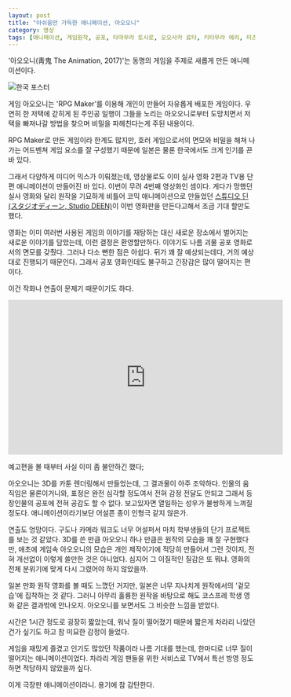 ```yaml
---
layout: post
title: "아쉬움만 가득한 애니메이션, 아오오니"
category: 영상
tags: [애니메이션, 게임원작, 공포, 타마무라 토시로, 오오사카 료타, 키타무라 에리, 미즈시마 타카히로, 사쿠라 아야네, 스튜디오 딘, BoXoo 엔터테인먼트]
---
```


'아오오니(靑鬼 The Animation, 2017)'는
동명의 게임을 주제로 새롭게 만든 애니메이션이다.

![한국 포스터](https://lh3.googleusercontent.com/-Zea8rOr6CFQ/WkJ22NBE4mI/AAAAAAAAc0Y/rWZTr3KBe-sj0C8eakBBaPYjCp3-7kWYQCE0YBhgL/s480/ao-oni-the-animation-2017-movie.jpg)

게임 아오오니는 'RPG Maker'를 이용해 개인이 만들어 자유롭게 배포한 게임이다.
우연히 한 저택에 갇히게 된 주인공 일행이
그들을 노리는 아오오니로부터 도망치면서
저택을 빠져나갈 방법을 찾으며 비밀을 파헤친다는게 주된 내용이다.

RPG Maker로 만든 게임이라 한계도 많지만,
호러 게임으로서의 면모와
비밀을 해쳐 나가는 어드벤쳐 게임 요소를 잘 구성했기 때문에
일본은 물론 한국에서도 크게 인기를 끈바 있다.

그래서 다양하게 미디어 믹스가 이뤄졌는데,
영상물로도 이미 실사 영화 2편과 TV용 단편 애니메이션이 만들어진 바 있다.
이번이 무려 4번째 영상화인 셈이다.
게다가 망했던 실사 영화와 달리 원작을 기묘하게 비틀어 코믹 애니메이션으로 만들었던
[스튜디오 딘(スタジオディーン, Studio DEEN)](http://www.deen.co.jp/)이 이번 영화판을 만든다고해서 조금 기대 할만도 했다.

영화는 이미 여러번 사용된 게임의 이야기를 재탕하는 대신
새로운 장소에서 벌어지는 새로운 이야기를 담았는데,
이런 결정은 환영할만하다.
이야기도 나름 괴물 공포 영화로서의 면모를 갖췄다.
그러나 다소 뻔한 점은 아쉽다.
뒤가 꽤 잘 예상되는데다, 거의 예상대로 진행되기 때문인다.
그래서 공포 영화인데도 불구하고 긴장감은 많이 떨어지는 편이다.

이건 작화나 연출이 문제기 때문이기도 하다.

<div class="mediablock">
<iframe width="560" height="315" src="https://www.youtube.com/embed/pmtyjSPvvVo" frameborder="0" gesture="media" allow="encrypted-media" allowfullscreen></iframe>
<p class="mediablock-caption">예고편을 볼 때부터 사실 이미 좀 불안하긴 했다;</p>
</div>

아오오니는 3D를 카툰 렌더링해서 만들었는데,
그 결과물이 아주 조악하다.
인물의 움직임은 물론이거니와,
표정은 완전 심각할 정도여서
전혀 감정 전달도 안되고
그래서 등장인물의 공포에 전혀 공감도 할 수 없다.
보고있자면 열일하는 성우가 불쌍하게 느껴질 정도다.
애니메이션이라기보단 어설픈 종이 인형극 같지 않은가.

연출도 엉망이다.
구도나 카메라 워크도 너무 어설퍼서
마치 학부생들의 단기 프로젝트를 보는 것 같았다.
3D를 쓴 만큼 아오오니 하나 만큼은 원작의 모습을 꽤 잘 구현했다만,
애초에 게임속 아오오니의 모습은
개인 제작이기에 적당히 만들어서 그런 것이지,
전혀 개선없이 이렇게 쓸만한 것은 아니었다.
심지어 그 이질적인 질감은 또 뭐냐.
영화의 전체 분위기에 맞게 다시 그렸어야 하지 않았을까.

일본 만화 원작 영화를 볼 때도 느꼈던 거지만,
일본은 너무 지나치게 원작에서의 '겉모습'에 집착하는 것 같다.
그러니 아무리 훌륭한 원작을 바탕으로 해도 코스프레 학생 영화 같은 결과밖에 안나오지.
아오오니를 보면서도 그 비슷한 느낌을 받았다.

시간은 1시간 정도로 굉장히 짧았는데,
워낙 질이 떨어졌기 때문에
짧은게 차라리 나았던건가 싶기도 하고
참 미묘한 감정이 들었다.

게임을 재밌게 즐겼고
인기도 많았던 작품이라 나름 기대를 했는데,
한마디로 너무 질이 떨어지는 애니메이션이었다.
차라리 게임 팬들을 위한 서비스로
TV에서 특선 방영 정도 하면 적당하지 않았을까 싶다.

이게 극장판 애니메이션이라니.
용기에 참 감탄한다.
